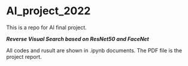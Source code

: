 # AI_project_2022

This is a repo for AI final project.

***Reverse Visual Search based on ResNet50 and FaceNet***

All codes and rusult are shown in .ipynb documents.
The PDF file is the project report.


